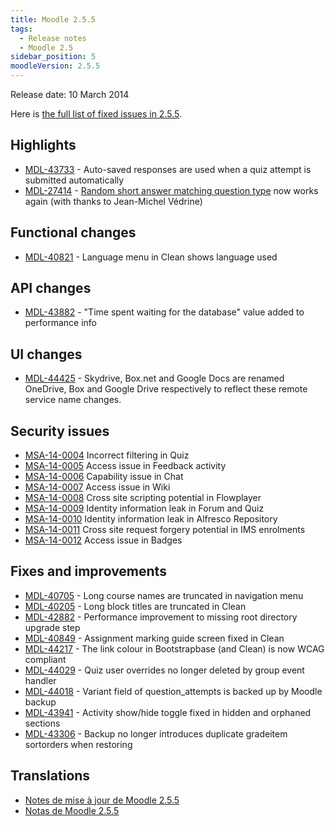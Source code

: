 ```yaml
---
title: Moodle 2.5.5
tags:
  - Release notes
  - Moodle 2.5
sidebar_position: 5
moodleVersion: 2.5.5
---
```

Release date: 10 March 2014

Here is [the full list of fixed issues in 2.5.5](https://moodle.atlassian.net/secure/IssueNavigator!executeAdvanced.jspa?jqlQuery=project+%3D+mdl+AND+resolution+%3D+fixed+AND+fixVersion+in+%28%222.5.5%22%29+ORDER+BY+priority+DESC&runQuery=true&clear=true).

## Highlights

- [MDL-43733](https://moodle.atlassian.net/browse/MDL-43733) - Auto-saved responses are used when a quiz attempt is submitted automatically
- [MDL-27414](https://moodle.atlassian.net/browse/MDL-27414) - [Random short answer matching question type](https://docs.moodle.org/25/en/Random_Short-Answer_Matching_question_type|) now works again (with thanks to Jean-Michel Védrine)

## Functional changes

- [MDL-40821](https://moodle.atlassian.net/browse/MDL-40821) - Language menu in Clean shows language used

## API changes

- [MDL-43882](https://moodle.atlassian.net/browse/MDL-43882) - "Time spent waiting for the database" value added to performance info

## UI changes

- [MDL-44425](https://moodle.atlassian.net/browse/MDL-44425) - Skydrive, Box.net and Google Docs are renamed OneDrive, Box and Google Drive respectively to reflect these remote service name changes.

## Security issues

- [MSA-14-0004](https://moodle.org/mod/forum/discuss.php?d=256416) Incorrect filtering in Quiz
- [MSA-14-0005](https://moodle.org/mod/forum/discuss.php?d=256417) Access issue in Feedback activity
- [MSA-14-0006](https://moodle.org/mod/forum/discuss.php?d=256418) Capability issue in Chat
- [MSA-14-0007](https://moodle.org/mod/forum/discuss.php?d=256419) Access issue in Wiki
- [MSA-14-0008](https://moodle.org/mod/forum/discuss.php?d=256420) Cross site scripting potential in Flowplayer
- [MSA-14-0009](https://moodle.org/mod/forum/discuss.php?d=256421) Identity information leak in Forum and Quiz
- [MSA-14-0010](https://moodle.org/mod/forum/discuss.php?d=256422) Identity information leak in Alfresco Repository
- [MSA-14-0011](https://moodle.org/mod/forum/discuss.php?d=256423) Cross site request forgery potential in IMS enrolments
- [MSA-14-0012](https://moodle.org/mod/forum/discuss.php?d=256424) Access issue in Badges

## Fixes and improvements

- [MDL-40705](https://moodle.atlassian.net/browse/MDL-40705) - Long course names are truncated in navigation menu
- [MDL-40205](https://moodle.atlassian.net/browse/MDL-40205) - Long block titles are truncated in Clean
- [MDL-42882](https://moodle.atlassian.net/browse/MDL-42882) - Performance improvement to missing root directory upgrade step
- [MDL-40849](https://moodle.atlassian.net/browse/MDL-40849) - Assignment marking guide screen fixed in Clean
- [MDL-44217](https://moodle.atlassian.net/browse/MDL-44217) - The link colour in Bootstrapbase (and Clean) is now WCAG compliant
- [MDL-44029](https://moodle.atlassian.net/browse/MDL-44029) - Quiz user overrides no longer deleted by group event handler
- [MDL-44018](https://moodle.atlassian.net/browse/MDL-44018) - Variant field of question_attempts is backed up by Moodle backup
- [MDL-43941](https://moodle.atlassian.net/browse/MDL-43941) - Activity show/hide toggle fixed in hidden and orphaned sections
- [MDL-43306](https://moodle.atlassian.net/browse/MDL-43306) - Backup no longer introduces duplicate gradeitem sortorders when restoring

## Translations

- [Notes de mise à jour de Moodle 2.5.5](https://docs.moodle.org/fr/Notes_de_mise_à_jour_de_Moodle_2.5.5)
- [Notas de Moodle 2.5.5](https://docs.moodle.org/es/Notas_de_Moodle_2.5.5)
